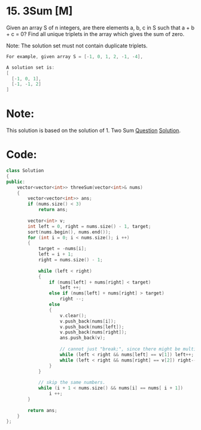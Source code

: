 # 15. 3Sum [M]
Given an array S of n integers, are there elements a, b, c in S such that a + b + c = 0? Find all unique triplets in the array which gives the sum of zero.

Note: The solution set must not contain duplicate triplets.
```java
For example, given array S = [-1, 0, 1, 2, -1, -4],

A solution set is:
[
  [-1, 0, 1],
  [-1, -1, 2]
]
```

# Note:
This solution is based on the solution of 1. Two Sum [Question](https://leetcode.com/problems/two-sum/) [Solution]().

# Code:
```c++
class Solution 
{
public:
    vector<vector<int>> threeSum(vector<int>& nums) 
    {
        vector<vector<int>> ans;
        if (nums.size() < 3)    
            return ans;
        
        vector<int> v;
        int left = 0, right = nums.size() - 1, target;
        sort(nums.begin(), nums.end());
        for (int i = 0; i < nums.size(); i ++)
        {
            target = -nums[i];
            left = i + 1;
            right = nums.size() - 1;
            
            while (left < right)
            {
                if (nums[left] + nums[right] < target)
                    left ++;
                else if (nums[left] + nums[right] > target)
                    right --;
                else
                {
                    v.clear();
                    v.push_back(nums[i]);
                    v.push_back(nums[left]);
                    v.push_back(nums[right]);
                    ans.push_back(v);
                    
                    // cannot just "break;", since there might be multipal pairs of solutions.
                    while (left < right && nums[left] == v[1]) left++;
                    while (left < right && nums[right] == v[2]) right--;
                }
            }
            
            // skip the same numbers.
            while (i + 1 < nums.size() && nums[i] == nums[ i + 1])
                i ++;
        }
        
        return ans;
    }
};
```

